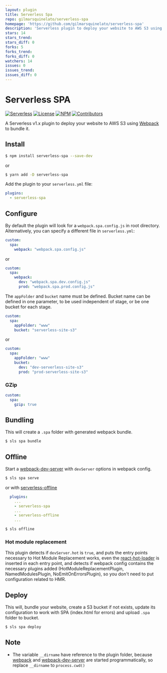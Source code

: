 ```yaml
---
layout: plugin
title: Serverless Spa
repo: gilmarsquinelato/serverless-spa
homepage: 'https://github.com/gilmarsquinelato/serverless-spa'
description: 'Serverless plugin to deploy your website to AWS S3 using Webpack to bundle it.'
stars: 14
stars_trend: 
stars_diff: 0
forks: 5
forks_trend: 
forks_diff: 0
watchers: 14
issues: 0
issues_trend: 
issues_diff: 0
---
```



# Serverless SPA

[![Serverless][ico-serverless]][link-serverless]
[![License][ico-license]][link-license]
[![NPM][ico-npm]][link-npm]
[![Contributors][ico-contributors]][link-contributors]

A Serverless v1.x plugin to deploy your website to AWS S3 using [Webpack][link-webpack] to bundle it.

## Install

```bash
$ npm install serverless-spa --save-dev
```
or
```bash
$ yarn add -D serverless-spa
```

Add the plugin to your `serverless.yml` file:

```yaml
plugins:
  - serverless-spa
```

## Configure

By default the plugin will look for a `webpack.spa.config.js` in root directory.
Alternatively, you can specify a different file in `serverless.yml`:

```yaml
custom:
  spa:
    webpack: "webpack.spa.config.js"
```

or

```yaml
custom:
  spa:
    webpack:
      dev: "webpack.spa.dev.config.js"
      prod: "webpack.spa.prod.config.js"
```

The `appFolder` and `bucket` name must be defined. Bucket name can be defined in one parameter,
to be used independent of stage, or be one bucket for each stage.

```yaml
custom:
  spa:
    appFolder: "www"
    bucket: "serverless-site-s3"
```

or

```yaml
custom:
  spa:
    appFolder: "www"
    bucket:
      dev: "dev-serverless-site-s3"
      prod: "prod-serverless-site-s3"
```

### GZip

```yaml
custom:
  spa:
    gzip: true
```

## Bundling

This will create a `.spa` folder with generated webpack bundle.
```bash
$ sls spa bundle
```

## Offline

Start a [webpack-dev-server][link-webpack-dev-server] with `devServer` options in webpack config.
```bash
$ sls spa serve
```
or with [serverless-offline][link-serverless-offline]
```yaml
  plugins:
    ...
    - serverless-spa
    ...
    - serverless-offline
    ...
```

```bash
$ sls offline
```

### Hot module replacement
This plugin detects if `devServer.hot` is `true`, and puts the entry points necessary to Hot Module Replacement works, even the [react-hot-loader][link-react-hot-loader] is inserted in each entry point, and detects if webpack config contains the necessary plugins added (HotModuleReplacementPlugin, NamedModulesPlugin, NoEmitOnErrorsPlugin), so you don't need to put configuration related to HMR.

## Deploy

This will, bundle your website, create a S3 bucket if not exists, update its configuration to work with SPA (index.html for errors) and upload `.spa` folder to bucket.
```bash
$ sls spa deploy
```

## Note

* The variable `__dirname` have reference to the plugin folder, because [webpack][link-webpack] and [webpack-dev-server][link-webpack-dev-server]
are started programmatically, so replace `__dirname` to `process.cwd()`

[ico-serverless]: http://public.serverless.com/badges/v3.svg
[ico-license]: https://img.shields.io/github/license/gilmarsquinelato/serverless-spa.svg
[ico-npm]: https://img.shields.io/npm/v/serverless-spa.svg
[ico-contributors]: https://img.shields.io/github/contributors/gilmarsquinelato/serverless-spa.svg

[link-serverless]: http://www.serverless.com/
[link-license]: ./blob/master/LICENSE
[link-npm]: https://www.npmjs.com/package/serverless-spa
[link-contributors]: https://github.com/gilmarsquinelato/serverless-spa/graphs/contributors

[link-webpack]: https://webpack.github.io/
[link-babel]: https://babeljs.io/
[link-serverless-offline]: https://www.npmjs.com/package/serverless-offline
[link-webpack-dev-server]: https://www.npmjs.com/package/webpack-dev-server
[link-react-hot-loader]: https://www.npmjs.com/package/react-hot-loader
